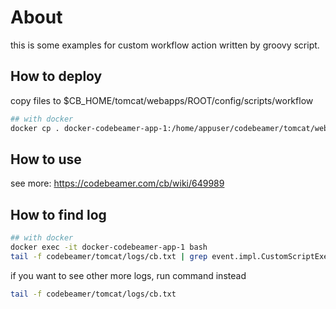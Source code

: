 # About

this is some examples for custom workflow action written by groovy script.

## How to deploy

copy files to $CB_HOME/tomcat/webapps/ROOT/config/scripts/workflow

```bash
## with docker
docker cp . docker-codebeamer-app-1:/home/appuser/codebeamer/tomcat/webapps/ROOT/config/scripts/workflow
```

## How to use

see more: <https://codebeamer.com/cb/wiki/649989>

## How to find log

```bash
## with docker
docker exec -it docker-codebeamer-app-1 bash
tail -f codebeamer/tomcat/logs/cb.txt | grep event.impl.CustomScriptExecutor
```

if you want to see other more logs, run command instead

```bash
tail -f codebeamer/tomcat/logs/cb.txt
```
